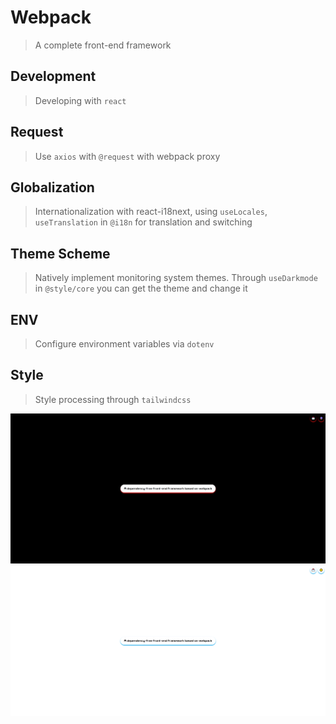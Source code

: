 # Webpack

> A complete front-end framework

## Development

> Developing with `react`

## Request

> Use `axios` with `@request` with webpack proxy

## Globalization

> Internationalization with react-i18next, using `useLocales`, `useTranslation` in `@i18n` for translation and switching

## Theme Scheme

> Natively implement monitoring system themes.
> Through `useDarkmode` in `@style/core` you can get the theme and change it

## ENV

> Configure environment variables via `dotenv`

## Style

> Style processing through `tailwindcss`

![image](https://github.com/ubuding/Webpack/blob/ubuding/README/dark.png)
![image](https://github.com/ubuding/Webpack/blob/ubuding/README/light.png)
